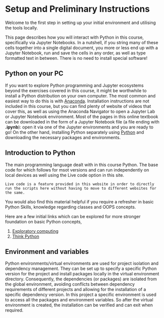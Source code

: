# Setup and Preliminary Instructions

Welcome to the first step in setting up your initial environment and utilising the tools locally. 

This page describes how you will interact with Python in this course, specifically via Jupyter Notebooks.  In a nutshell, if you string many of these cells together into a single digital document, you more or less end up with a Jupyter Notebook, run and save the cells in any order, as well as type formatted text in between. There is no need to install special software!

## Python on your PC

If you want to explore Python programming and Jupyter ecosystems beyond the exercises covered in this course, it might be worthwhile to install a Python distribution on your own computer. The most common and easiest way to do this is with [Anaconda](https://www.anaconda.com/download). Installation instructions are not included in this course, but you can find plenty of website of videos that cover this, as well as using the Anaconda Navigator to open a Jupyter Lab or Jupyter Notebook environment. Most of the pages in this online textbook can be downloaded in the form of a Jupyter Notebook file (a file ending with **.ipynb**): open it via one of the Jupyter environments and you are ready to go! On the other hand, installing Python separately using [Python](https://www.python.org/downloads/) and downloading the necessary packages and environments. 


## Introduction to Python

The main programming language dealt with in this course Python. The base code for which follows for msot versions and can run independently on local devices as well using the Live code option in this site. 

```{admonition} Interactive Pages - use your browser!
Live code is a feature provided in this website in order to directly run the scripts here without having to move to different websites for the same. 
```

You would also find this material helpful if you require a refresher in basic Python Skills, knowledge regarding classes and OOPS concepts. 

Here are a few initial links which can be explored for more stronger foundation on basic Python concepts, 

1. [Exploratory computing](https://mbakker7.github.io/exploratory_computing_with_python/)
2. [Think Python](https://greenteapress.com/wp/think-python-2e/)

## Environment and variables

Python environments/virtual environments are used for project isolation and dependency management. They can be set up to specify a specific Python version for the project and install packages locally in the virtual environment directory. Consequently, the dependencies (or packages) are isolated from the global environment, avoiding conflicts between dependency requirements of different projects and allowing for
the installation of a specific dependency version. 
In this project a specific environment is used to access all the packages and environment variables. So after the virtual environment is created, the installation can be verified and can exit when required. 




